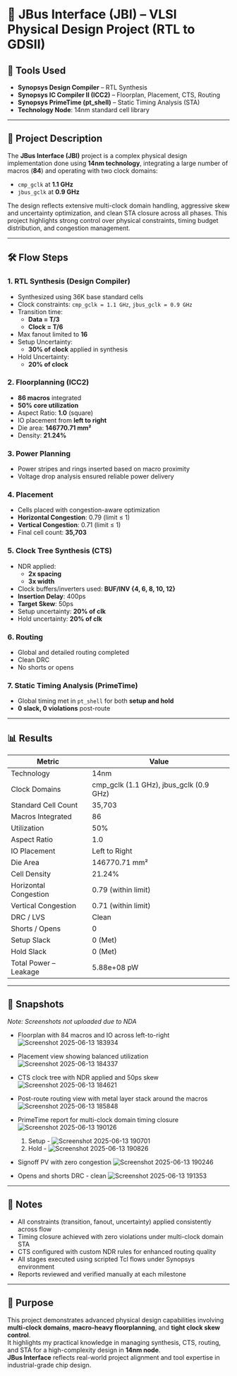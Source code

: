# 🔌 JBus Interface (JBI) – VLSI Physical Design Project (RTL to GDSII)

## 🔧 Tools Used
- **Synopsys Design Compiler** – RTL Synthesis  
- **Synopsys IC Compiler II (ICC2)** – Floorplan, Placement, CTS, Routing  
- **Synopsys PrimeTime (pt_shell)** – Static Timing Analysis (STA)  
- **Technology Node**: 14nm standard cell library  

---

## 📘 Project Description
The **JBus Interface (JBI)** project is a complex physical design implementation done using **14nm technology**, integrating a large number of macros (**84**) and operating with two clock domains:
- `cmp_gclk` at **1.1 GHz**  
- `jbus_gclk` at **0.9 GHz**  

The design reflects extensive multi-clock domain handling, aggressive skew and uncertainty optimization, and clean STA closure across all phases. This project highlights strong control over physical constraints, timing budget distribution, and congestion management.

---

## 🛠 Flow Steps

### 1. RTL Synthesis (Design Compiler)
- Synthesized using 36K base standard cells  
- Clock constraints: `cmp_gclk = 1.1 GHz`, `jbus_gclk = 0.9 GHz`
- Transition time:  
  - **Data = T/3**  
  - **Clock = T/6**  
- Max fanout limited to **16**
- Setup Uncertainty:  
  - **30% of clock** applied in synthesis  
- Hold Uncertainty:  
  - **20% of clock**

### 2. Floorplanning (ICC2)
- **86 macros** integrated  
- **50% core utilization**  
- Aspect Ratio: **1.0** (square)  
- IO placement from **left to right**
- Die area: **146770.71 mm²**
- Density: **21.24%**

### 3. Power Planning
- Power stripes and rings inserted based on macro proximity
- Voltage drop analysis ensured reliable power delivery

### 4. Placement
- Cells placed with congestion-aware optimization
- **Horizontal Congestion**: 0.79 (limit ≤ 1)  
- **Vertical Congestion**: 0.71 (limit ≤ 1)
- Final cell count: **35,703**

### 5. Clock Tree Synthesis (CTS)
- NDR applied:  
  - **2x spacing**  
  - **3x width**
- Clock buffers/inverters used: **BUF/INV {4, 6, 8, 10, 12}**
- **Insertion Delay**: 400ps  
- **Target Skew**: 50ps
- Setup uncertainty: **20% of clk**  
- Hold uncertainty: **20% of clk**

### 6. Routing
- Global and detailed routing completed
- Clean DRC  
- No shorts or opens

### 7. Static Timing Analysis (PrimeTime)
- Global timing met in `pt_shell` for both **setup and hold**
- **0 slack, 0 violations** post-route

---

## 📊 Results

| Metric                    | Value                |
|---------------------------|----------------------|
| Technology                | 14nm                 |
| Clock Domains             | cmp_gclk (1.1 GHz), jbus_gclk (0.9 GHz) |
| Standard Cell Count       | 35,703               |
| Macros Integrated         | 86                   |
| Utilization               | 50%                  |
| Aspect Ratio              | 1.0                  |
| IO Placement              | Left to Right        |
| Die Area                  | 146770.71 mm²        |
| Cell Density              | 21.24%               |
| Horizontal Congestion     | 0.79 (within limit)  |
| Vertical Congestion       | 0.71 (within limit)  |
| DRC / LVS                 | Clean                |
| Shorts / Opens            | 0                    |
| Setup Slack               | 0 (Met)              |
| Hold Slack                | 0 (Met)              |
| Total Power – Leakage     | 5.88e+08 pW          |

---

## 📸 Snapshots
*Note: Screenshots not uploaded due to NDA*

- Floorplan with 84 macros and IO across left-to-right
  ![Screenshot 2025-06-13 183934](https://github.com/user-attachments/assets/7572ed7e-5746-448c-8eca-fa1fd1835131)

- Placement view showing balanced utilization
  ![Screenshot 2025-06-13 184337](https://github.com/user-attachments/assets/3f24cb1b-4a7b-45c2-8505-c69ec5e9a495)

- CTS clock tree with NDR applied and 50ps skew
  ![Screenshot 2025-06-13 184621](https://github.com/user-attachments/assets/26907939-96ea-4e3b-a611-639a9127afdb)

- Post-route routing view with metal layer stack around the macros
  ![Screenshot 2025-06-13 185848](https://github.com/user-attachments/assets/5f392c43-0bb9-41c4-83b8-1587ebfc79b2)

- PrimeTime report for multi-clock domain timing closure
  ![Screenshot 2025-06-13 190126](https://github.com/user-attachments/assets/5f75932d-f4d3-465a-9014-e26e076f28b0)
  
  1) Setup - ![Screenshot 2025-06-13 190701](https://github.com/user-attachments/assets/8a1f27cf-1f16-44d0-967b-61be797d92eb)
  2) Hold - ![Screenshot 2025-06-13 190826](https://github.com/user-attachments/assets/1e21eb7d-9ca0-4850-8b43-2dda3e3ad2f2)

- Signoff PV with zero congestion
  ![Screenshot 2025-06-13 190246](https://github.com/user-attachments/assets/8106b54a-14e4-4ec8-b2f2-a56dfa7eff17)

- Opens and shorts DRC - clean
  ![Screenshot 2025-06-13 191353](https://github.com/user-attachments/assets/bc15a98a-dc19-4a3c-b935-f1632c03a85b)


---

## 📌 Notes
- All constraints (transition, fanout, uncertainty) applied consistently across flow  
- Timing closure achieved with zero violations under multi-clock domain STA  
- CTS configured with custom NDR rules for enhanced routing quality  
- All stages executed using scripted Tcl flows under Synopsys environment  
- Reports reviewed and verified manually at each milestone  

---

## 🎯 Purpose
This project demonstrates advanced physical design capabilities involving **multi-clock domains**, **macro-heavy floorplanning**, and **tight clock skew control**.  
It highlights my practical knowledge in managing synthesis, CTS, routing, and STA for a high-complexity design in **14nm node**.  
**JBus Interface** reflects real-world project alignment and tool expertise in industrial-grade chip design.


